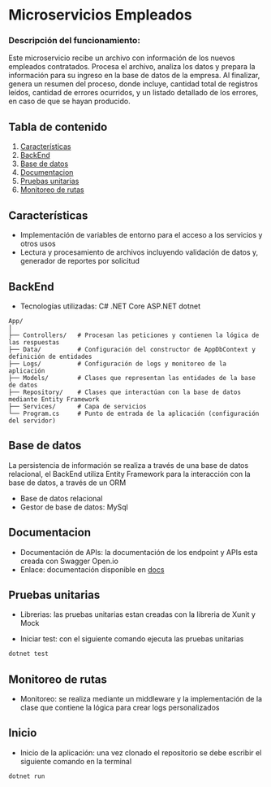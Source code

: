 # Microservicios Empleados
### Descripción del funcionamiento: 
Este microservicio recibe un archivo con información de los nuevos empleados contratados. Procesa el archivo, analiza los datos y prepara la información para su ingreso en la base de datos de la empresa. Al finalizar, genera un resumen del proceso, donde incluye, cantidad total de registros leídos, cantidad de errores ocurridos, y un listado detallado de los errores, en caso de que se hayan producido.
## Tabla de contenido
1. [Características](#características)
3. [BackEnd](#backEnd)
4. [Base de datos](#base-de-datos)
5. [Documentacion](#documentacion)
6. [Pruebas unitarias](#pruebas-unitarias)
7. [Monitoreo de rutas](#monitoreo-de-rutas)
## Características
- Implementación de variables de entorno para el acceso a los servicios y otros usos
- Lectura y procesamiento de archivos incluyendo validación de datos y, generador de reportes por solicitud
## BackEnd
- Tecnologías utilizadas: C# .NET Core ASP.NET dotnet 
```
App/
│
├── Controllers/   # Procesan las peticiones y contienen la lógica de las respuestas
├── Data/          # Configuración del constructor de AppDbContext y definición de entidades
├── Logs/          # Configuración de logs y monitoreo de la aplicación
├── Models/        # Clases que representan las entidades de la base de datos
├── Repository/    # Clases que interactúan con la base de datos mediante Entity Framework
├── Services/      # Capa de servicios
└── Program.cs     # Punto de entrada de la aplicación (configuración del servidor)
```
## Base de datos
La persistencia de información se realiza a través de una base de datos relacional, el BackEnd utiliza Entity Framework para la interacción con la base de datos, a través de un ORM
- Base de datos relacional
- Gestor de base de datos: MySql
## Documentacion
- Documentación de APIs: la documentación de los endpoint y APIs esta creada con Swagger Open.io
- Enlace: documentación disponible en [docs](http://localhost:5297/swagger)
## Pruebas unitarias
- Librerias: las pruebas unitarias estan creadas con la libreria de Xunit y Mock
<!-- ```
Tests/
│
├── CartControllerTests.cs   # test del controlador que de procesa las peticiones del carrito de compras
├── ShopControllerTasts.cs   # test del controlador que porecesa las solicitudes de la seccion shop
``` -->
- Iniciar test: con el siguiente comando ejecuta las pruebas unitarias
```bash
dotnet test
```
## Monitoreo de rutas
- Monitoreo: se realiza mediante un middleware y la implementación de la clase que contiene la lógica para crear logs personalizados
## Inicio
- Inicio de la aplicación: una vez clonado el repositorio se debe escribir el siguiente comando en la terminal
```bash
dotnet run
```